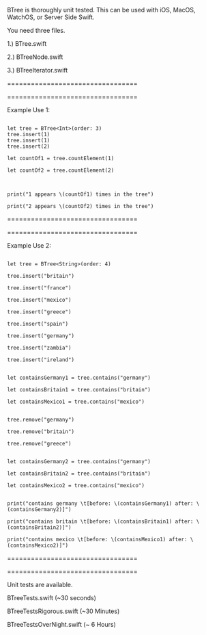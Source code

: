 BTree is thoroughly unit tested. This can be used with iOS, MacOS, WatchOS, or Server Side Swift.

You need three files.


1.) BTree.swift

2.) BTreeNode.swift

3.) BTreeIterator.swift


=================================

=================================


Example Use 1:

```

let tree = BTree<Int>(order: 3)
tree.insert(1)
tree.insert(1)
tree.insert(2)

let countOf1 = tree.countElement(1)

let countOf2 = tree.countElement(2)



print("1 appears \(countOf1) times in the tree")

print("2 appears \(countOf2) times in the tree")

```

=================================

=================================


Example Use 2:

```

let tree = BTree<String>(order: 4)

tree.insert("britain")

tree.insert("france")

tree.insert("mexico")

tree.insert("greece")

tree.insert("spain")

tree.insert("germany")

tree.insert("zambia")

tree.insert("ireland")


let containsGermany1 = tree.contains("germany")

let containsBritain1 = tree.contains("britain")

let containsMexico1 = tree.contains("mexico")


tree.remove("germany")

tree.remove("britain")

tree.remove("greece")


let containsGermany2 = tree.contains("germany")

let containsBritain2 = tree.contains("britain")

let containsMexico2 = tree.contains("mexico")


print("contains germany \t[before: \(containsGermany1) after: \(containsGermany2)]")

print("contains britain \t[before: \(containsBritain1) after: \(containsBritain2)]")

print("contains mexico \t[before: \(containsMexico1) after: \(containsMexico2)]")

```

=================================

=================================


Unit tests are available.


BTreeTests.swift (~30 seconds)

BTreeTestsRigorous.swift (~30 Minutes)

BTreeTestsOverNight.swift (~ 6 Hours)


